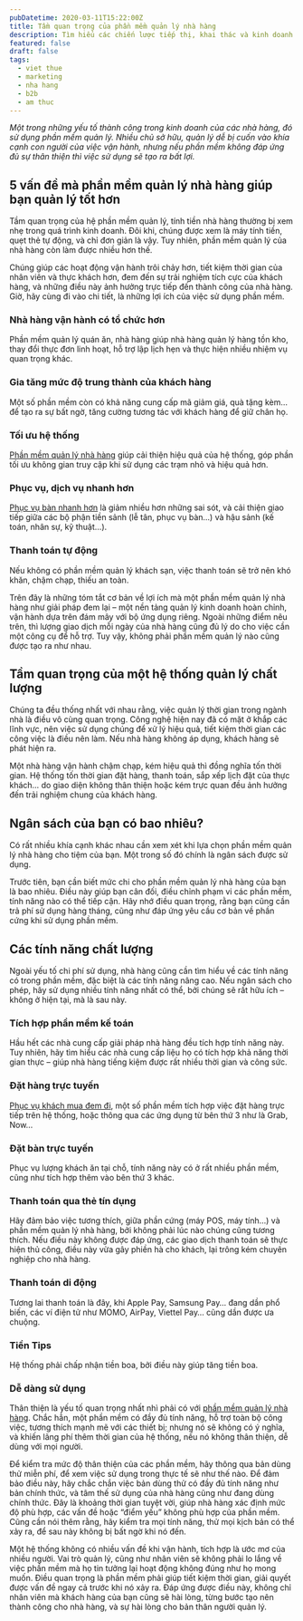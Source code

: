 ```yaml
---
pubDatetime: 2020-03-11T15:22:00Z
title: Tầm quan trọng của phần mềm quản lý nhà hàng
description: Tìm hiểu các chiến lược tiếp thị, khai thác và kinh doanh nhà hàng hiệu quả trong chuỗi bài viết sau của nhavantuonglai để áp dụng và đem lại hiệu quả thiết thực cho giải pháp của bạn.
featured: false
draft: false
tags:
  - viet thue
  - marketing
  - nha hang
  - b2b
  - am thuc
---
```


_Một trong những yếu tố thành công trong kinh doanh của các nhà hàng, đó sử dụng phần mềm quản lý. Nhiều chủ sở hữu, quản lý dễ bị cuốn vào khía cạnh con người của việc vận hành, nhưng nếu phần mềm không đáp ứng đủ sự thân thiện thì việc sử dụng sẽ tạo ra bất lợi._

## 5 vấn đề mà phần mềm quản lý nhà hàng giúp bạn quản lý tốt hơn

Tầm quan trọng của hệ phần mềm quản lý, tính tiền nhà hàng thường bị xem nhẹ trong quá trình kinh doanh. Đôi khi, chúng được xem là máy tính tiền, quẹt thẻ tự động, và chỉ đơn giản là vậy. Tuy nhiên, phần mềm quản lý của nhà hàng còn làm được nhiều hơn thế.

Chúng giúp các hoạt động vận hành trôi chảy hơn, tiết kiệm thời gian của nhân viên và thực khách hơn, đem đến sự trải nghiệm tích cực của khách hàng, và những điều này ảnh hưởng trực tiếp đến thành công của nhà hàng. Giờ, hãy cùng đi vào chi tiết, là những lợi ích của việc sử dụng phần mềm.

### Nhà hàng vận hành có tổ chức hơn

Phần mềm quản lý quán ăn, nhà hàng giúp nhà hàng quản lý hàng tồn kho, thay đổi thực đơn linh hoạt, hỗ trợ lập lịch hẹn và thực hiện nhiều nhiệm vụ quan trọng khác.

### Gia tăng mức độ trung thành của khách hàng

Một số phần mềm còn có khả năng cung cấp mã giảm giá, quà tặng kèm… để tạo ra sự bất ngờ, tăng cường tương tác với khách hàng để giữ chân họ.

### Tối ưu hệ thống

[Phần mềm quản lý nhà hàng](https://bluejaypos.vn/article/tam-quan-trong-cua-phan-mem-quan-ly-nha-hang) giúp cải thiện hiệu quả của hệ thống, góp phần tối ưu không gian truy cập khi sử dụng các trạm nhỏ và hiệu quả hơn.

### Phục vụ, dịch vụ nhanh hơn

[Phục vụ bàn nhanh hơn](https://bluejaypos.vn/article/quan-ly-dat-cho-trong-nha-hang-va-nhung-dieu-can-biet) là giảm nhiều hơn những sai sót, và cải thiện giao tiếp giữa các bộ phận tiền sảnh (lễ tân, phục vụ bàn…) và hậu sảnh (kế toán, nhân sự, kỹ thuật…).

### Thanh toán tự động

Nếu không có phần mềm quản lý khách sạn, việc thanh toán sẽ trở nên khó khăn, chậm chạp, thiếu an toàn.

Trên đây là những tóm tắt cơ bản về lợi ích mà một phần mềm quản lý nhà hàng như giải pháp đem lại – một nền tảng quản lý kinh doanh hoàn chỉnh, vận hành dựa trên đám mây với bộ ứng dụng riêng. Ngoài những điểm nêu trên, thì lượng giao dịch mỗi ngày của nhà hàng cũng đủ lý do cho việc cần một công cụ để hỗ trợ. Tuy vậy, không phải phần mềm quản lý nào cũng được tạo ra như nhau.

## Tầm quan trọng của một hệ thống quản lý chất lượng

Chúng ta đều thống nhất với nhau rằng, việc quản lý thời gian trong ngành nhà là điều vô cùng quan trọng. Công nghệ hiện nay đã có mặt ở khắp các lĩnh vực, nên việc sử dụng chúng để xử lý hiệu quả, tiết kiệm thời gian các công việc là điều nên làm. Nếu nhà hàng không áp dụng, khách hàng sẽ phát hiện ra.

Một nhà hàng vận hành chậm chạp, kém hiệu quả thì đồng nghĩa tốn thời gian. Hệ thống tốn thời gian đặt hàng, thanh toán, sắp xếp lịch đặt của thực khách… do giao diện không thân thiện hoặc kém trực quan đều ảnh hưởng đến trải nghiệm chung của khách hàng.

## Ngân sách của bạn có bao nhiêu?

Có rất nhiều khía cạnh khác nhau cần xem xét khi lựa chọn phần mềm quản lý nhà hàng cho tiệm của bạn. Một trong số đó chính là ngân sách được sử dụng.

Trước tiên, bạn cần biết mức chi cho phần mềm quản lý nhà hàng của bạn là bao nhiêu. Điều này giúp bạn cân đối, điều chỉnh phạm vi các phần mềm, tính năng nào có thể tiếp cận. Hãy nhớ điều quan trọng, rằng bạn cũng cần trả phí sử dụng hàng tháng, cũng như đáp ứng yêu cầu cơ bản về phần cứng khi sử dụng phần mềm.

## Các tính năng chất lượng

Ngoài yếu tố chi phí sử dụng, nhà hàng cũng cần tìm hiểu về các tính năng có trong phần mềm, đặc biệt là các tính năng nâng cao. Nếu ngân sách cho phép, hãy sử dụng nhiều tính năng nhất có thể, bởi chúng sẽ rất hữu ích – không ở hiện tại, mà là sau này.

### Tích hợp phần mềm kế toán

Hầu hết các nhà cung cấp giải pháp nhà hàng đều tích hợp tính năng này. Tuy nhiên, hãy tìm hiểu các nhà cung cấp liệu họ có tích hợp khả năng thời gian thực – giúp nhà hàng tiếng kiệm được rất nhiều thời gian và công sức.

### Đặt hàng trực tuyến

[Phục vụ khách mua đem đi](https://bluejaypos.vn/article/6-cach-toi-uu-dat-do-an-truc-tuyen-cho-cac-nha-hang-de-giu-chan-khach-hang-hieu-qua), một số phần mềm tích hợp việc đặt hàng trực tiếp trên hệ thống, hoặc thông qua các ứng dụng từ bên thứ 3 như là Grab, Now…

### Đặt bàn trực tuyến

Phục vụ lượng khách ăn tại chỗ, tính năng này có ở rất nhiều phần mềm, cũng như tích hợp thêm vào bên thứ 3 khác.

### Thanh toán qua thẻ tín dụng

Hãy đảm bảo việc tương thích, giữa phần cứng (máy POS, máy tính…) và phần mềm quản lý nhà hàng, bởi không phải lúc nào chúng cũng tương thích. Nếu điều này không được đáp ứng, các giao dịch thanh toán sẽ thực hiện thủ công, điều này vừa gây phiền hà cho khách, lại trông kém chuyên nghiệp cho nhà hàng.

### Thanh toán di động

Tương lai thanh toán là đây, khi Apple Pay, Samsung Pay… đang dần phổ biến, các ví điện tử như MOMO, AirPay, Viettel Pay… cũng dần được ưa chuộng.

### Tiền Tips

Hệ thống phải chấp nhận tiền boa, bởi điều này giúp tăng tiền boa.

### Dễ dàng sử dụng

Thân thiện là yếu tố quan trọng nhất nhì phải có với [phần mềm quản lý nhà hàng](https://bluejaypos.vn/article/moi-dieu-can-biet-ve-phan-mem-quan-ly-nha-hang). Chắc hẳn, một phần mềm có đầy đủ tính năng, hỗ trợ toàn bộ công việc, tương thích mạnh mẽ với các thiết bị; nhưng nó sẽ không có ý nghĩa, và khiến lãng phí thêm thời gian của hệ thống, nếu nó không thân thiện, dễ dùng với mọi người.

Để kiểm tra mức độ thân thiện của các phần mềm, hãy thông qua bản dùng thử miễn phí, để xem việc sử dụng trong thực tế sẽ như thế nào. Để đảm bảo điều này, hãy chắc chắn việc bản dùng thử có đầy đủ tính năng như bản chính thức, và tâm thế sử dụng của nhà hàng cũng như đang dùng chính thức. Đây là khoảng thời gian tuyệt vời, giúp nhà hàng xác định mức độ phù hợp, các vấn đề hoặc “điểm yếu” không phù hợp của phần mềm. Cũng cần nói thêm rằng, hãy kiểm tra mọi tính năng, thử mọi kịch bản có thể xảy ra, để sau này không bị bất ngờ khi nó đến.

Một hệ thống không có nhiều vấn đề khi vận hành, tích hợp là ước mơ của nhiều người. Vai trò quản lý, cũng như nhân viên sẽ không phải lo lắng về việc phần mềm mà họ tin tưởng lại hoạt động không đúng như họ mong muốn. Điều quan trọng là phần mềm phải giúp tiết kiệm thời gian, giải quyết được vấn đề ngay cả trước khi nó xảy ra. Đáp ứng được điều này, không chỉ nhân viên mà khách hàng của bạn cũng sẽ hài lòng, từng bước tạo nên thành công cho nhà hàng, và sự hài lòng cho bản thân người quản lý.
